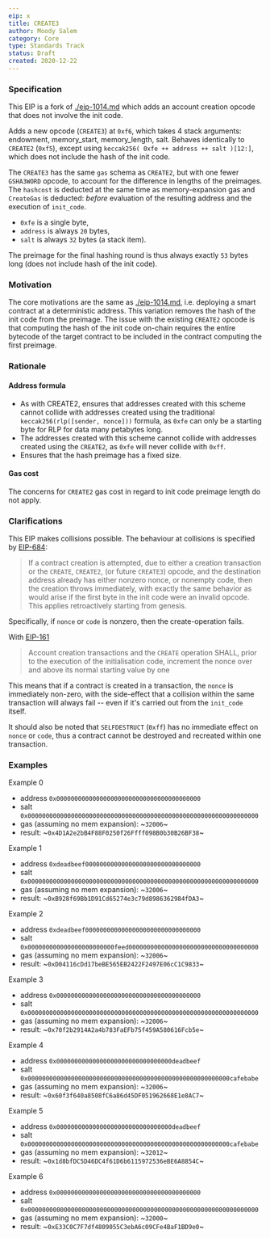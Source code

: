 ```yaml
---
eip: x
title: CREATE3
author: Moody Salem
category: Core
type: Standards Track
status: Draft
created: 2020-12-22
---
```


### Specification

This EIP is a fork of [./eip-1014.md](EIP-1014) which adds an account creation opcode that does not involve the init code.

Adds a new opcode (`CREATE3`) at `0xf6`, which takes 4 stack arguments: endowment, memory_start, memory_length, salt. 
Behaves identically to `CREATE2` (`0xf5`), except using `keccak256( 0xfe ++ address ++ salt )[12:]`,
which does not include the hash of the init code.

The `CREATE3` has the same `gas` schema as `CREATE2`, but with one fewer `GSHA3WORD` opcode, to account for the difference
in lengths of the preimages.
The `hashcost` is deducted at the same time as memory-expansion gas and `CreateGas` is deducted: _before_ evaluation
of the resulting address and the execution of `init_code`.

- `0xfe` is a single byte, 
- `address` is always `20` bytes, 
- `salt` is always `32` bytes (a stack item). 

The preimage for the final hashing round is thus always exactly `53` bytes long (does not include hash of the init code).

### Motivation

The core motivations are the same as [./eip-1014.md](EIP-1014), i.e. deploying a smart contract at a deterministic address.
This variation removes the hash of the init code from the preimage. The issue with the existing `CREATE2` opcode
is that computing the hash of the init code on-chain requires the entire bytecode of the target contract to be included
in the contract computing the first preimage.

### Rationale

#### Address formula

* As with CREATE2, ensures that addresses created with this scheme cannot collide with addresses created using the traditional `keccak256(rlp([sender, nonce]))` formula, as `0xfe` can only be a starting byte for RLP for data many petabytes long.
* The addresses created with this scheme cannot collide with addresses created using the `CREATE2`, as `0xfe` will never collide with `0xff`.
* Ensures that the hash preimage has a fixed size.

#### Gas cost

The concerns for `CREATE2` gas cost in regard to init code preimage length do not apply.

### Clarifications

This EIP makes collisions possible. The behaviour at collisions is specified by [EIP-684](https://github.com/ethereum/EIPs/issues/684):

> If a contract creation is attempted, due to either a creation transaction or the `CREATE`, `CREATE2`, (or future `CREATE3`) opcode,
> and the destination address already has either nonzero nonce, or nonempty code, then the creation throws immediately, with exactly 
> the same behavior as would arise if the first byte in the init code were an invalid opcode. This applies retroactively starting from genesis.

Specifically, if `nonce` or `code` is nonzero, then the create-operation fails. 

With [EIP-161](./eip-161.md) 

> Account creation transactions and the `CREATE` operation SHALL, prior to the execution of the initialisation code,
> increment the nonce over and above its normal starting value by one

This means that if a contract is created in a transaction, the `nonce` is immediately non-zero, with the side-effect 
that a collision within the same transaction will always fail -- even if it's carried out from the `init_code` itself.

It should also be noted that `SELFDESTRUCT` (`0xff`) has no immediate effect on `nonce` or `code`, thus a contract cannot 
be destroyed and recreated within one transaction.

### Examples

Example 0
* address `0x0000000000000000000000000000000000000000`
* salt `0x0000000000000000000000000000000000000000000000000000000000000000`
* gas (assuming no mem expansion): ~`32006`~
* result: ~`0x4D1A2e2bB4F88F0250f26Ffff098B0b30B26BF38`~

Example 1
* address `0xdeadbeef00000000000000000000000000000000`
* salt `0x0000000000000000000000000000000000000000000000000000000000000000`
* gas (assuming no mem expansion): ~`32006`~
* result: ~`0xB928f69Bb1D91Cd65274e3c79d8986362984fDA3`~

Example 2
* address `0xdeadbeef00000000000000000000000000000000`
* salt `0x000000000000000000000000feed000000000000000000000000000000000000`
* gas (assuming no mem expansion): ~`32006`~
* result: ~`0xD04116cDd17beBE565EB2422F2497E06cC1C9833`~

Example 3
* address `0x0000000000000000000000000000000000000000`
* salt `0x0000000000000000000000000000000000000000000000000000000000000000`
* gas (assuming no mem expansion): ~`32006`~
* result: ~`0x70f2b2914A2a4b783FaEFb75f459A580616Fcb5e`~

Example 4
* address `0x00000000000000000000000000000000deadbeef`
* salt `0x00000000000000000000000000000000000000000000000000000000cafebabe`
* gas (assuming no mem expansion): ~`32006`~
* result: ~`0x60f3f640a8508fC6a86d45DF051962668E1e8AC7`~

Example 5
* address `0x00000000000000000000000000000000deadbeef`
* salt `0x00000000000000000000000000000000000000000000000000000000cafebabe`
* gas (assuming no mem expansion): ~`32012`~
* result: ~`0x1d8bfDC5D46DC4f61D6b6115972536eBE6A8854C`~

Example 6
* address `0x0000000000000000000000000000000000000000`
* salt `0x0000000000000000000000000000000000000000000000000000000000000000`
* gas (assuming no mem expansion): ~`32000`~
* result: ~`0xE33C0C7F7df4809055C3ebA6c09CFe4BaF1BD9e0`~

